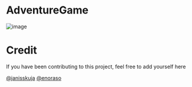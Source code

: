 # AdventureGame

![image](https://github.com/nerdspacelv/AdventureGame/assets/160219564/accf4ce4-8276-4fe1-ae5e-660d1a549547)

# Credit

If you have been contributing to this project, feel free to add yourself here

[@janisskuja](https://github.com/janisskuja)
[@enoraso](https://github.com/enoraso)
